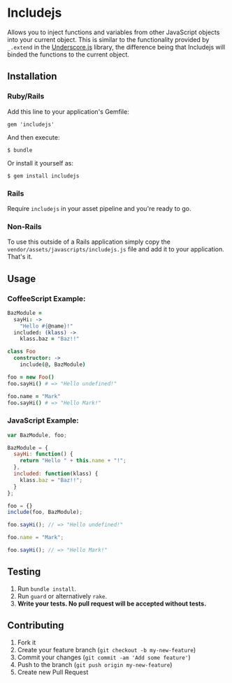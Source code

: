 # Includejs

Allows you to inject functions and variables from other JavaScript objects into your current object. This is similar to the functionality provided by `_.extend` in the [Underscore.js](http://documentcloud.github.com/underscore/#extend) library, the difference being that Includejs will binded the functions to the current object.

## Installation

### Ruby/Rails

Add this line to your application's Gemfile:

    gem 'includejs'

And then execute:

    $ bundle

Or install it yourself as:

    $ gem install includejs

### Rails

Require `includejs` in your asset pipeline and you're ready to go.

### Non-Rails

To use this outside of a Rails application simply copy the `vendor/assets/javascripts/includejs.js` file and add it to your application. That's it.

## Usage

### CoffeeScript Example:

``` coffeescript
BazModule =
  sayHi: ->
    "Hello #{@name}!"
  included: (klass) ->
    klass.baz = "Baz!!"

class Foo
  constructor: ->
    include(@, BazModule)

foo = new Foo()
foo.sayHi() # => "Hello undefined!"

foo.name = "Mark"
foo.sayHi() # => "Hello Mark!"
```

### JavaScript Example:

``` javascript
var BazModule, foo;

BazModule = {
  sayHi: function() {
    return "Hello " + this.name + "!";
  },
  included: function(klass) {
    klass.baz = "Baz!!";
  }
};

foo = {}
include(foo, BazModule);

foo.sayHi(); // => "Hello undefined!"

foo.name = "Mark";

foo.sayHi(); // => "Hello Mark!"
```

## Testing

1. Run `bundle install`.
2. Run `guard` or alternatively `rake`.
3. **Write your tests. No pull request will be accepted without tests.**

## Contributing

1. Fork it
2. Create your feature branch (`git checkout -b my-new-feature`)
3. Commit your changes (`git commit -am 'Add some feature'`)
4. Push to the branch (`git push origin my-new-feature`)
5. Create new Pull Request
